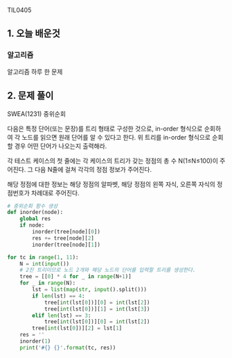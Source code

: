 TIL0405

## 1. 오늘 배운것

### 알고리즘



알고리즘 하루 한 문제

## 2. 문제 풀이

SWEA(1231) 중위순회

 다음은 특정 단어(또는 문장)를 트리 형태로 구성한 것으로, in-order 형식으로 순회하여 각 노드를 읽으면 원래 단어를 알 수 있다고 한다. 위 트리를 in-order 형식으로 순회할 경우 어떤 단어가 나오는지 출력해라.

 각 테스트 케이스의 첫 줄에는 각 케이스의 트리가 갖는 정점의 총 수 N(1≤N≤100)이 주어진다. 그 다음 N줄에 걸쳐 각각의 정점 정보가 주어진다.

 해당 정점에 대한 정보는 해당 정점의 알파벳, 해당 정점의 왼쪽 자식, 오른쪽 자식의 정점번호가 차례대로 주어진다.

``````python
# 중위순회 함수 생성
def inorder(node):
    global res
    if node:
        inorder(tree[node][0])
        res += tree[node][2]
        inorder(tree[node][1])

for tc in range(1, 11):
    N = int(input())
    # 2진 트리이므로 노드 2개와 해당 노드의 단어를 입력할 트리를 생성한다.
    tree = [[0] * 4 for _ in range(N+1)]
    for _ in range(N):
        lst = list(map(str, input().split()))
        if len(lst) == 4:
            tree[int(lst[0])][0] = int(lst[2])
            tree[int(lst[0])][1] = int(lst[3])
        elif len(lst) == 3:
            tree[int(lst[0])][0] = int(lst[2])
        tree[int(lst[0])][2] = lst[1]
    res = ''
    inorder(1)
    print('#{} {}'.format(tc, res))
``````



